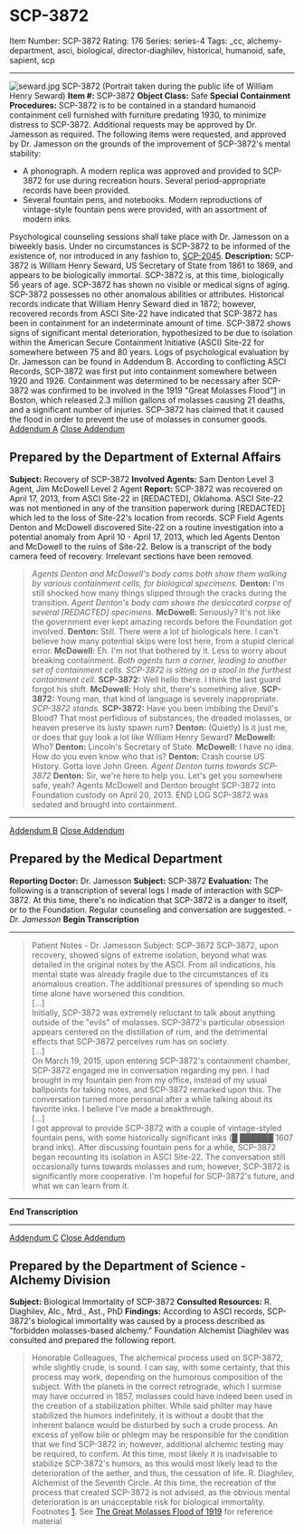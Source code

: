 # SCP-3872
Item Number: SCP-3872
Rating: 176
Series: series-4
Tags: _cc, alchemy-department, asci, biological, director-diaghilev, historical, humanoid, safe, sapient, scp

---

![seward.jpg](https://scp-wiki.wdfiles.com/local--files/scp-3872/seward.jpg)
SCP-3872 (Portrait taken during the public life of William Henry Seward)
**Item #:** SCP-3872
**Object Class:** Safe
**Special Containment Procedures:** SCP-3872 is to be contained in a standard humanoid containment cell furnished with furniture predating 1930, to minimize distress to SCP-3872. Additional requests may be approved by Dr. Jamesson as required.
The following items were requested, and approved by Dr. Jamesson on the grounds of the improvement of SCP-3872's mental stability:
  * A phonograph. A modern replica was approved and provided to SCP-3872 for use during recreation hours. Several period-appropriate records have been provided.
  * Several fountain pens, and notebooks. Modern reproductions of vintage-style fountain pens were provided, with an assortment of modern inks.

Psychological counseling sessions shall take place with Dr. Jamesson on a biweekly basis.
Under no circumstances is SCP-3872 to be informed of the existence of, nor introduced in any fashion to, [SCP-2045](/scp-2045).
**Description:** SCP-3872 is William Henry Seward, US Secretary of State from 1861 to 1869, and appears to be biologically immortal. SCP-3872 is, at this time, biologically 56 years of age. SCP-3872 has shown no visible or medical signs of aging. SCP-3872 possesses no other anomalous abilities or attributes.
Historical records indicate that William Henry Seward died in 1872; however, recovered records from ASCI Site-22 have indicated that SCP-3872 has been in containment for an indeterminate amount of time. SCP-3872 shows signs of significant mental deterioration, hypothesized to be due to isolation within the American Secure Containment Initiative (ASCI) Site-22 for somewhere between 75 and 80 years. Logs of psychological evaluation by Dr. Jamesson can be found in Addendum B.
According to conflicting ASCI Records, SCP-3872 was first put into containment somewhere between 1920 and 1926. Containment was determined to be necessary after SCP-3872 was confirmed to be involved in the 1919 "Great Molasses Flood"[1](javascript:;) in Boston, which released 2.3 million gallons of molasses causing 21 deaths, and a significant number of injuries. SCP-3872 has claimed that it caused the flood in order to prevent the use of molasses in consumer goods.
[Addendum A](javascript:;)
[Close Addendum](javascript:;)
## Prepared by the Department of External Affairs
**Subject:** Recovery of SCP-3872
**Involved Agents:** Sam Denton Level 3 Agent, Jim McDowell Level 2 Agent
**Report:** SCP-3872 was recovered on April 17, 2013, from ASCI Site-22 in [REDACTED], Oklahoma. ASCI Site-22 was not mentioned in any of the transition paperwork during [REDACTED] which led to the loss of Site-22's location from records.
SCP Field Agents Denton and McDowell discovered Site-22 on a routine investigation into a potential anomaly from April 10 - April 17, 2013, which led Agents Denton and McDowell to the ruins of Site-22. Below is a transcript of the body camera feed of recovery. Irrelevant sections have been removed.
> _Agents Denton and McDowell's body cams both show them walking by various containment cells, for biological specimens._
> **Denton:** I'm still shocked how many things slipped through the cracks during the transition.
> _Agent Denton's body cam shows the desiccated corpse of several [REDACTED] specimens._
> **McDowell:** Seriously? It's not like the government ever kept amazing records before the Foundation got involved.
> **Denton:** Still. There were a lot of biologicals here. I can't believe how many potential skips were lost here, from a stupid clerical error.
> **McDowell:** Eh. I'm not that bothered by it. Less to worry about breaking containment.
> _Both agents turn a corner, leading to another set of containment cells. SCP-3872 is sitting on a stool in the furthest containment cell._
> **SCP-3872:** Well hello there. I think the last guard forgot his shift.
> **McDowell:** Holy shit, there's something alive.
> **SCP-3872:** Young man, that kind of language is severely inappropriate.
> _SCP-3872 stands._
> **SCP-3872:** Have you been imbibing the Devil's Blood? That most perfidious of substances, the dreaded molasses, or heaven preserve its lusty spawn rum?
> **Denton:** (Quietly) Is it just me, or does that guy look a lot like William Henry Seward?
> **McDowell:** Who?
> **Denton:** Lincoln's Secretary of State.
> **McDowell:** I have no idea. How do you even know who that is?
> **Denton:** Crash course US History. Gotta love John Green.
> _Agent Denton turns towards SCP-3872_
> **Denton:** Sir, we're here to help you. Let's get you somewhere safe, yeah?
> Agents McDowell and Denton brought SCP-3872 into Foundation custody on April 20, 2013.
> END LOG
SCP-3872 was sedated and brought into containment.
* * *
[Addendum B](javascript:;)
[Close Addendum](javascript:;)
## Prepared by the Medical Department
**Reporting Doctor:** Dr. Jamesson
**Subject:** SCP-3872
**Evaluation:** The following is a transcription of several logs I made of interaction with SCP-3872. At this time, there's no indication that SCP-3872 is a danger to itself, or to the Foundation. Regular counseling and conversation are suggested. - _Dr. Jamesson_
**Begin Transcription**
* * *
> Patient Notes - Dr. Jamesson
> Subject: SCP-3872
> SCP-3872, upon recovery, showed signs of extreme isolation, beyond what was detailed in the original notes by the ASCI. From all indications, his mental state was already fragile due to the circumstances of its anomalous creation. The additional pressures of spending so much time alone have worsened this condition.  
>  […]  
>  Initially, SCP-3872 was extremely reluctant to talk about anything outside of the "evils" of molasses. SCP-3872's particular obsession appears centered on the distillation of rum, and the detrimental effects that SCP-3872 perceives rum has on society.  
>  […]  
>  On March 19, 2015, upon entering SCP-3872's containment chamber, SCP-3872 engaged me in conversation regarding my pen. I had brought in my fountain pen from my office, instead of my usual ballpoints for taking notes, and SCP-3872 remarked upon this. The conversation turned more personal after a while talking about its favorite inks. I believe I've made a breakthrough.  
>  […]  
>  I got approval to provide SCP-3872 with a couple of vintage-styled fountain pens, with some historically significant inks (█ ██████ 1607 brand inks). After discussing fountain pens for a while, SCP-3872 began recounting its isolation in ASCI Site-22. The conversation still occasionally turns towards molasses and rum; however, SCP-3872 is significantly more cooperative. I'm hopeful for SCP-3872's future, and what we can learn from it.
* * *
**End Transcription**
* * *
[Addendum C](javascript:;)
[Close Addendum](javascript:;)
## Prepared by the Department of Science - Alchemy Division
**Subject:** Biological Immortality of SCP-3872
**Consulted Resources:** R. Diaghilev, Alc., Mrd., Ast., PhD
**Findings:** According to ASCI records, SCP-3872's biological immortality was caused by a process described as "forbidden molasses-based alchemy." Foundation Alchemist Diaghilev was consulted and prepared the following report.
> Honorable Colleagues,
> The alchemical process used on SCP-3872, while slightly crude, is sound. I can say, with some certainty, that this process may work, depending on the humorous composition of the subject. With the planets in the correct retrograde, which I surmise may have occurred in 1857, molasses could have indeed been used in the creation of a stabilization philter.
> While said philter may have stabilized the humors indefinitely, it is without a doubt that the inherent balance would be disturbed by such a crude process. An excess of yellow bile or phlegm may be responsible for the condition that we find SCP-3872 in; however, additional alchemic testing may be required, to confirm.
> At this time, most likely it is inadvisable to stabilize SCP-3872's humors, as this would most likely lead to the deterioration of the aether, and thus, the cessation of life.
> R. Diaghilev, Alchemist of the Seventh Circle.
At this time, the recreation of the process that created SCP-3872 is not advised, as the obvious mental deterioration is an unacceptable risk for biological immortality.
Footnotes
[1](javascript:;). See [The Great Molasses Flood of 1919](https://en.wikipedia.org/wiki/Great_Molasses_Flood) for reference material